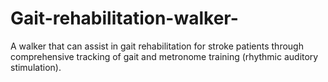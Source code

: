 # Gait-rehabilitation-walker-
A walker that can assist in gait rehabilitation for stroke patients through comprehensive tracking of gait and metronome training (rhythmic auditory stimulation). 
